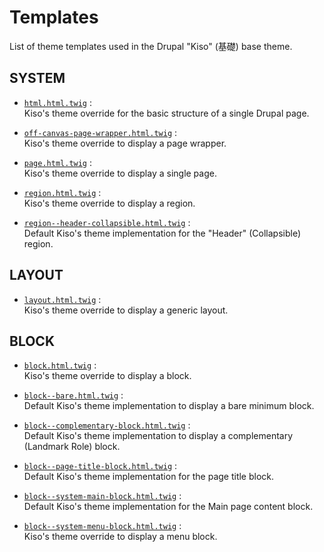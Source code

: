 
Templates
==========

List of theme templates used in the Drupal "Kiso" (基礎) base theme.

## SYSTEM

* [`html.html.twig`](html.html.twig.md) :  
Kiso's theme override for the basic structure of a single Drupal page.

* [`off-canvas-page-wrapper.html.twig`](off-canvas-page-wrapper.html.twig.md) :  
Kiso's theme override to display a page wrapper.

* [`page.html.twig`](page.html.twig.md) :  
Kiso's theme override to display a single page.

* [`region.html.twig`](region.html.twig.md) :  
Kiso's theme override to display a region.

* [`region--header-collapsible.html.twig`](region--header-collapsible.html.twig.md) :  
Default Kiso's theme implementation for the "Header" (Collapsible) region.

## LAYOUT

* [`layout.html.twig`](layout.html.twig.md) :  
Kiso's theme override to display a generic layout.

## BLOCK

* [`block.html.twig`](block.html.twig.md) :  
Kiso's theme override to display a block.

* [`block--bare.html.twig`](block--bare.html.twig.md) :  
Default Kiso's theme implementation to display a bare minimum block.

* [`block--complementary-block.html.twig`](block--complementary-block.html.twig.md) :  
Default Kiso's theme implementation to display a complementary (Landmark Role) block.

* [`block--page-title-block.html.twig`](block--page-title-block.html.twig.md) :  
Default Kiso's theme implementation for the page title block.

* [`block--system-main-block.html.twig`](block--system-main-block.html.twig.md) :  
Default Kiso's theme implementation for the Main page content block.

* [`block--system-menu-block.html.twig`](block--system-menu-block.html.twig.md) :  
Kiso's theme override to display a menu block.